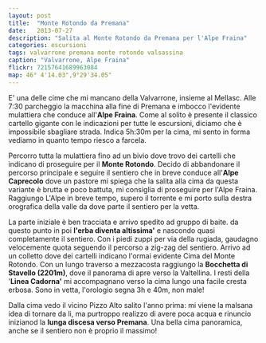 ```yaml
---
layout: post
title:  "Monte Rotondo da Premana"
date:   2013-07-27
description: "Salita al Monte Rotondo da Premana per l'Alpe Fraina"
categories: escursioni
tags: valvarrone premana monte rotondo valsassina
caption: "Valvarrone, Alpe Fraina"
flickr: 72157641689963084
map: 46° 4'14.03",9°29'34.05"
---
```


E' una delle cime che mi mancano della Valvarrone, insieme al Mellasc. Alle 7:30 parcheggio la macchina alla fine di Premana e imbocco l'evidente mulattiera che conduce all'**Alpe Fraina**. Come al solito è presente il classico cartello gigante con le indicazioni per tutte le escursioni, diciamo che è impossibile sbagliare strada. Indica 5h:30m per la cima, mi sento in forma vediamo in quanto tempo riesco a farcela.

Percorro tutta la mulattiera fino ad un bivio dove trovo dei cartelli che indicano di proseguire per il **Monte Rotondo**. Decido di abbandonare il percorso principale e seguire il sentiero che in breve conduce all'**Alpe Caprecolo** dove un pastore mi spiega che la salita alla cima da questa variante è brutta e poco battuta, mi consiglia di proseguire per l'Alpe Fraina. Raggiungo L'Alpe in breve tempo, supero il torrente e mi porto sulla destra orografica della valle da dove parte il sentiero per la vetta.

La parte iniziale è ben tracciata e arrivo spedito ad gruppo di baite. da questo punto in poi **l'erba diventa altissima'** e nascondo quasi completamente il sentiero. Con i piedi zuppi per via della rugiada, gaudagno velocemente quota seguendo il percorso a zig-zag del sentiero. Arrivo ad un colletto dove dei cartelli indicano l'ormai evidente Cima del Monte Rotondo. Con un lungo traverso a mezzacosta raggiungo la **Bocchetta di Stavello (2201m)**, dove il panorama di apre verso la Valtellina. I resti della '**Linea Cadorna'** mi accompagnano verso la cima lungo una facile cresta erbosa. Sono in vetta, l'orologio segna 3h e 40m, non male!

Dalla cima vedo il vicino Pizzo Alto salito l'anno prima: mi viene la malsana idea di tornare da li, ma purtroppo realizzo di avere poca acqua e rinuncio inizianod la **lunga discesa verso Premana**. Una bella cima panoramica, anche se il sentiero non è proprio il massimo!

